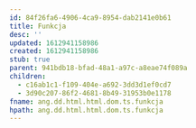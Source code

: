```yaml
---
id: 84f26fa6-4906-4ca9-8954-dab2141e0b61
title: Funkcja
desc: ''
updated: 1612941158986
created: 1612941158986
stub: true
parent: 941bdb18-bfad-48a1-a97c-a8eae74f089a
children:
  - c16ab1c1-f109-404e-a692-3dd3d1ef0cd7
  - 3d90c207-86f2-4681-8b49-31953b0e1178
fname: ang.dd.html.html.dom.ts.funkcja
hpath: ang.dd.html.html.dom.ts.funkcja
---
```



